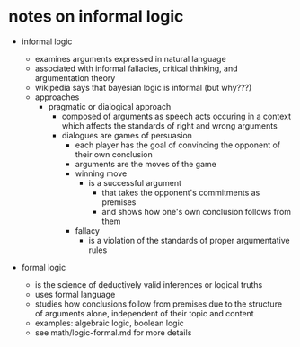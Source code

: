 # notes on informal logic

- informal logic
  - examines arguments expressed in natural language
  - associated with informal fallacies, critical thinking, and argumentation theory
  - wikipedia says that bayesian logic is informal (but why???) 
  - approaches
    - pragmatic or dialogical approach
      - composed of arguments as speech acts occuring in a context which affects the standards of right and wrong arguments
      - dialogues are games of persuasion
        - each player has the goal of convincing the opponent of their own conclusion
        - arguments are the moves of the game
        - winning move 
          - is a successful argument 
            - that takes the opponent's commitments as premises
            - and shows how one's own conclusion follows from them
        - fallacy
          - is a violation of the standards of proper argumentative rules

- formal logic
  - is the science of deductively valid inferences or logical truths
  - uses formal language
  - studies how conclusions follow from premises due to the structure of arguments alone, independent of their topic and content
  - examples: algebraic logic, boolean logic
  - see math/logic-formal.md for more details